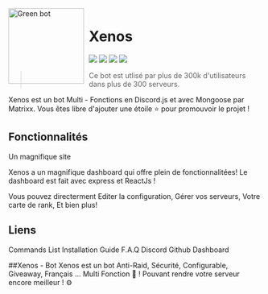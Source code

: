
<img width="150" height="150" align="left" style="float: left; margin: 0 10px 0 0;" alt="Green bot" src="https://cdn.discordapp.com/attachments/744565410657075260/832963925284094062/Xenos_IMG_4102.png?size=512">  

# Xenos
[![](https://top.gg/api/widget/status/744228218965590096.svg)](https://top.gg/bot/744228218965590096)
[![](https://img.shields.io/discord/703861020195553312.svg?logo=discord&colorB=7289DA)](https://discord.gg/cPSsKrw)
[![](https://img.shields.io/badge/discord.js-v12.0.0--dev-blue.svg?logo=npm)](https://github.com/discordjs)
[![](https://www.codefactor.io/repository/github/matrixx-js/xenos-bot/badge)](https://www.codefactor.io/repository/github/matrixx-js/xenos-bot)



> Ce bot est utlisé par plus de 300k d'utilisateurs dans plus de 300 serveurs.

Xenos est un bot Multi - Fonctions en Discord.js et avec Mongoose par Matrixx.
Vous êtes libre d'ajouter une étoile ⭐ pour promouvoir le projet !


## Fonctionnalités

Un magnifique site

Xenos a un magnifique dashboard qui offre plein de fonctionnalitées! Le dashboard est fait avec express et ReactJs !



Vous pouvez directerment Editer la configuration, Gérer vos serveurs, Votre carte de rank, Et bien plus!

## Liens

Commands List
Installation Guide
F.A.Q
Discord
Github
Dashboard

##Xenos - Bot
Xenos est un bot Anti-Raid, Sécurité, Configurable, Giveaway,  Français ... Multi Fonction 🤖 ! Pouvant rendre votre serveur encore meilleur ! ⚙️
